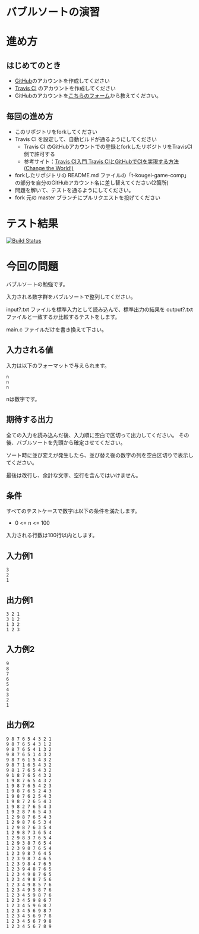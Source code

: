 # バブルソートの演習

# 進め方
## はじめてのとき
* [GitHub](https://github.com/)のアカウントを作成してください
* [Travis CI](https://travis-ci.org/) のアカウントを作成してください
* GitHubのアカウントを[こちらのフォーム](https://goo.gl/forms/anAdoxqPKVt8sJGZ2)から教えてください。
## 毎回の進め方
* このリポジトリをforkしてください
* Travis CI を設定して、自動ビルドが通るようにしてください
   * Travis CI のGitHubアカウントでの登録とforkしたリポジトリをTravisCI側で許可する
   * 参考サイト：[Travis CI入門 Travis CIとGitHubでCIを実現する方法(Change the World!)](http://changesworlds.com/2014/09/introduction-to-travis-ci-and-github-001/)
* forkしたリポジトリの README.md ファイルの「t-kougei-game-comp」の部分を自分のGitHubアカウント名に差し替えてください(2箇所)
* 問題を解いて、テストを通るようにしてください。
* fork 元の master ブランチにプルリクエストを投げてください

# テスト結果

[![Build Status](https://travis-ci.org/kireha/10_bubble_sort.svg?branch=master)](https://travis-ci.org/kireha/10_bubble_sort)

# 今回の問題

バブルソートの勉強です。

入力される数字群をバブルソートで整列してください。

input?.txt ファイルを標準入力として読み込んで、標準出力の結果を output?.txt ファイルと一致するか比較するテストをします。

main.c ファイルだけを書き換えて下さい。

## 入力される値
入力は以下のフォーマットで与えられます。
~~~
n
n
n
~~~

nは数字です。

## 期待する出力

全ての入力を読み込んだ後、入力順に空白で区切って出力してください。
その後、バブルソートを先頭から確定させてください。

ソート時に並び変えが発生したら、並び替え後の数字の列を空白区切りで表示してください。

最後は改行し、余計な文字、空行を含んではいけません。

## 条件
すべてのテストケースで数字は以下の条件を満たします。
* 0 <= n <= 100

入力される行数は100行以内とします。

## 入力例1
~~~
3
2
1
~~~

## 出力例1
~~~
3 2 1
3 1 2
1 3 2
1 2 3
~~~

## 入力例2
~~~
9
8
7
6
5
4
3
2
1
~~~

## 出力例2
~~~
9 8 7 6 5 4 3 2 1
9 8 7 6 5 4 3 1 2
9 8 7 6 5 4 1 3 2
9 8 7 6 5 1 4 3 2
9 8 7 6 1 5 4 3 2
9 8 7 1 6 5 4 3 2
9 8 1 7 6 5 4 3 2
9 1 8 7 6 5 4 3 2
1 9 8 7 6 5 4 3 2
1 9 8 7 6 5 4 2 3
1 9 8 7 6 5 2 4 3
1 9 8 7 6 2 5 4 3
1 9 8 7 2 6 5 4 3
1 9 8 2 7 6 5 4 3
1 9 2 8 7 6 5 4 3
1 2 9 8 7 6 5 4 3
1 2 9 8 7 6 5 3 4
1 2 9 8 7 6 3 5 4
1 2 9 8 7 3 6 5 4
1 2 9 8 3 7 6 5 4
1 2 9 3 8 7 6 5 4
1 2 3 9 8 7 6 5 4
1 2 3 9 8 7 6 4 5
1 2 3 9 8 7 4 6 5
1 2 3 9 8 4 7 6 5
1 2 3 9 4 8 7 6 5
1 2 3 4 9 8 7 6 5
1 2 3 4 9 8 7 5 6
1 2 3 4 9 8 5 7 6
1 2 3 4 9 5 8 7 6
1 2 3 4 5 9 8 7 6
1 2 3 4 5 9 8 6 7
1 2 3 4 5 9 6 8 7
1 2 3 4 5 6 9 8 7
1 2 3 4 5 6 9 7 8
1 2 3 4 5 6 7 9 8
1 2 3 4 5 6 7 8 9
~~~

